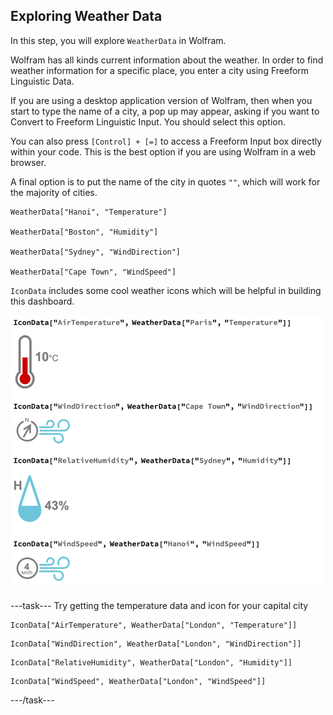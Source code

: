 ## Exploring Weather Data

In this step, you will explore `WeatherData` in Wolfram. 

Wolfram has all kinds current information about the weather. In order to find weather information for a specific place, you  enter a city using Freeform Linguistic Data.

If you are using a desktop application version of Wolfram, then when you start to type the name of a city, a pop up may appear, asking if you want to Convert to Freeform Linguistic Input. You should select this option.

You can also press `[Control] + [=]` to access a Freeform Input box directly within your code. This is the best option if you are using Wolfram in a web browser.

A final option is to put the name of the city in quotes `""`, which will work for the majority of cities.

```
WeatherData["Hanoi", "Temperature"]

WeatherData["Boston", "Humidity"]

WeatherData["Sydney", "WindDirection"]

WeatherData["Cape Town", "WindSpeed"]
```

`IconData` includes some cool weather icons which will be helpful in building this dashboard.

![Icon Data](images/icondata.png)

---task---
Try getting the temperature data and icon for your capital city

```
IconData["AirTemperature", WeatherData["London", "Temperature"]]
```
```
IconData["WindDirection", WeatherData["London", "WindDirection"]]
```
```
IconData["RelativeHumidity", WeatherData["London", "Humidity"]]
```
```
IconData["WindSpeed", WeatherData["London", "WindSpeed"]]
```
---/task---
